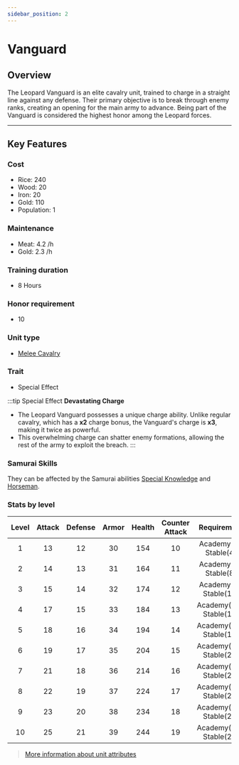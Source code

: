 ```yaml
---
sidebar_position: 2
---
```

# Vanguard

## Overview

The Leopard Vanguard is an elite cavalry unit, trained to charge in a straight line against any defense. Their primary objective is to break through enemy ranks, creating an opening for the main army to advance. Being part of the Vanguard is considered the highest honor among the Leopard forces.

---

## Key Features

### Cost
- Rice: 240
- Wood: 20
- Iron: 20
- Gold: 110
- Population: 1

### Maintenance
- Meat: 4.2 /h
- Gold: 2.3 /h

### Training duration
- 8 Hours

### Honor requirement
- 10

### Unit type
- [Melee Cavalry](../../index.md#melee-cavalry)

### Trait
- Special Effect

:::tip Special Effect
**Devastating Charge**
- The Leopard Vanguard possesses a unique charge ability. Unlike regular cavalry, which has a **x2** charge bonus, the Vanguard's charge is **x3**, making it twice as powerful.
- This overwhelming charge can shatter enemy formations, allowing the rest of the army to exploit the breach.
:::

### Samurai Skills
They can be affected by the Samurai abilities [Special Knowledge](../../../samurais/knowledge-skills.md) and [Horseman](../../../samurais/reasoning-skills.md).

### Stats by level

| Level | Attack | Defense | Armor | Health | Counter Attack |       Requirement       |
| :---: | :----: | :-----: | :---: | :----: | :------------: | :---------------------: |
|   1   |   13   |   12    |  30   |  154   |       10       |  Academy(3), Stable(4)  |
|   2   |   14   |   13    |  31   |  164   |       11       |  Academy(5), Stable(8)  |
|   3   |   15   |   14    |  32   |  174   |       12       | Academy(8), Stable(12)  |
|   4   |   17   |   15    |  33   |  184   |       13       | Academy(12), Stable(15) |
|   5   |   18   |   16    |  34   |  194   |       14       | Academy(14), Stable(17) |
|   6   |   19   |   17    |  35   |  204   |       15       | Academy(17), Stable(20) |
|   7   |   21   |   18    |  36   |  214   |       16       | Academy(20), Stable(22) |
|   8   |   22   |   19    |  37   |  224   |       17       | Academy(23), Stable(25) |
|   9   |   23   |   20    |  38   |  234   |       18       | Academy(25), Stable(27) |
|  10   |   25   |   21    |  39   |  244   |       19       | Academy(29), Stable(29) |

> [More information about unit attributes](../../index.md#attributes)